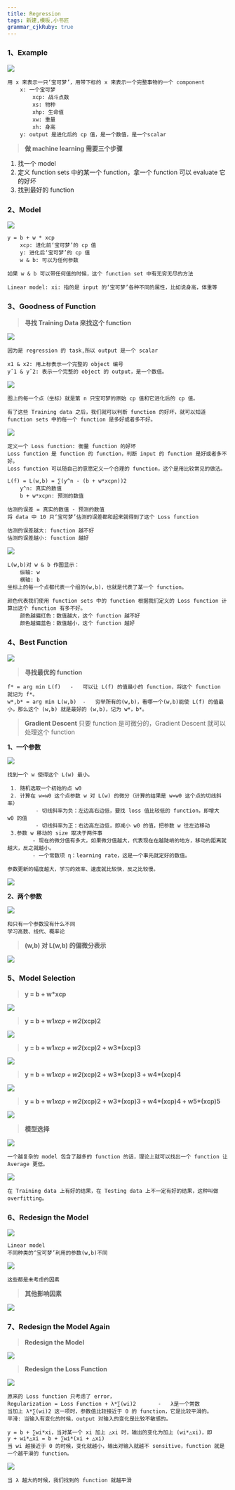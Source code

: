 ```yaml
---
title: Regression 
tags: 新建,模板,小书匠
grammar_cjkRuby: true
---
```


### 1、Example

![](./images/1576572842216.png)
```
用 x 来表示一只‘宝可梦’，用带下标的 x 来表示一个完整事物的一个 component
	x: 一个宝可梦
		xcp: 战斗点数
		xs: 物种
		xhp: 生命值
		xw: 重量
		xh: 身高
	y: output 是进化后的 cp 值，是一个数值，是一个scalar
```
>**做 machine learning 需要三个步骤**

 1. 找一个 model
 2. 定义 function sets 中的某一个 function，拿一个 function 可以 evaluate 它的好坏
 3. 找到最好的 function

### 2、Model

![](./images/1576572129710.png)
```
y = b + w * xcp
	xcp: 进化前‘宝可梦’的 cp 值
	y: 进化后‘宝可梦’的 cp 值
	w & b: 可以为任何参数

如果 w & b 可以带任何值的时候，这个 function set 中有无穷无尽的方法

Linear model: xi: 指的是 input 的‘宝可梦’各种不同的属性，比如说身高，体重等
```
### 3、Goodness of Function

>**寻找 Training Data 来找这个 function**

![](./images/1576573712337.png)
```
因为是 regression 的 task,所以 output 是一个 scalar

x1 & x2: 用上标表示一个完整的 object 编号
yˆ1 & yˆ2: 表示一个完整的 object 的 output，是一个数值。
```
![](./images/1576574516099.png)
```
图上的每一个点（坐标）就是第 n 只宝可梦的原始 cp 值和它进化后的 cp 值。

有了这些 Training data 之后，我们就可以判断 function 的好坏，就可以知道 function sets 中的每一个 function 是多好或者多不好。
```
![](./images/1576575380420.png)
```
定义一个 Loss function: 衡量 function 的好坏
Loss function 是 function 的 function，判断 input 的 function 是好或者多不好。
Loss function 可以随自己的意愿定义一个合理的 function，这个是用比较常见的做法。

L(f) = L(w,b) = ∑(y^n - (b + w*xcpn))2
	y^n: 真实的数值
	b + w*xcpn: 预测的数值
	
估测的误差 = 真实的数值 - 预测的数值
将 data 中 10 只‘宝可梦’估测的误差都和起来就得到了这个 Loss function

估测的误差越大: function 越不好
估测的误差越小: function 越好
```
![](./images/1576576472081.png)
```
L(w,b)对 w & b 作图显示：
	纵轴: w
	横轴: b
坐标上的每一个点都代表一个组的(w,b)，也就是代表了某一个 function。

颜色代表我们使用 function sets 中的 function 根据我们定义的 Loss function 计算出这个 function 有多不好。
	颜色越偏红色：数值越大，这个 function 越不好
	颜色越偏蓝色：数值越小，这个 function 越好
```
### 4、Best Function
![](./images/1576577505458.png)

>**寻找最优的 function**
```
f* = arg min L(f)	-	可以让 L(f) 的值最小的 function，将这个 function 就记为 f*。
w*,b* = arg min L(w,b)	-	穷举所有的(w,b)，看哪一个(w,b)能使 L(f) 的值最小，那么这个 (w,b) 就是最好的 (w,b)，记为 w*，b*。
```
>**Gradient Descent**
>只要 function 是可微分的，Gradient Descent 就可以处理这个 function

**1、一个参数**

![](./images/1576578527979.png)
```
找到一个 w 使得这个 L(w) 最小。

 1. 随机选取一个初始的点 w0
 2. 计算在 w=w0 这个点参数 w 对 L(w) 的微分（计算的结果是 w=w0 这个点的切线斜率）
		 - 切线斜率为负：左边高右边低，要找 loss 值比较低的 function，即增大 w0 的值
		 - 切线斜率为正：右边高左边低，即减小 w0 的值，把参数 w 往左边移动
 3.参数 w 移动的 size 取决于两件事
 		- 现在的微分值有多大，如果微分值越大，代表现在在越陡峭的地方，移动的距离就越大，反之就越小。
		- 一个常数项 η：learning rate，这是一个事先就定好的数值。

参数更新的幅度越大，学习的效率、速度就比较快，反之比较慢。
```
![](./images/1576578471495.png)

**2、两个参数**

![](./images/1576580393587.png)
```
和只有一个参数没有什么不同
学习高数、线代、概率论
```
>**(w,b) 对 L(w,b) 的偏微分表示**

![](./images/1576580935348.png)

### 5、Model Selection

>**y = b + w*xcp**

![](./images/1576581432090.png)

>**y = b + w1*xcp + w2*(xcp)2**

![](./images/1576581593303.png)

>__y = b + w1*xcp + w2*(xcp)2 + w3*(xcp)3__

![](./images/1576581660672.png)

>__y = b + w1*xcp + w2*(xcp)2 + w3*(xcp)3 + w4*(xcp)4__

![](./images/1576581832153.png)

>__y = b + w1*xcp + w2*(xcp)2 + w3*(xcp)3 + w4*(xcp)4 + w5*(xcp)5__

![](./images/1576581900762.png)

>**模型选择**

![](./images/1576582011804.png)
```
一个越复杂的 model 包含了越多的 function 的话，理论上就可以找出一个 function 让 Average 更低。
```
![](./images/1576582283217.png)
```
在 Training data 上有好的结果，在 Testing data 上不一定有好的结果，这种叫做overfitting。
```

### 6、Redesign the Model

![](./images/1576582980238.png)
```
Linear model
不同种类的‘宝可梦’利用的参数(w,b)不同
```
![](./images/1576583306396.png)

```
这些都是未考虑的因素
```

>**其他影响因素**

![](./images/1576583408196.png)

### 7、Redesign the Model Again

>**Redesign the Model**

![](./images/1576590688473.png)

>**Redesign the Loss Function**

![](./images/1576591122650.png)
```
原来的 Loss function 只考虑了 error，
Regularization = Loss Function + λ*∑(wi)2		-	λ是一个常数
当加上 λ*∑(wi)2 这一项时，参数值比较接近于 0 的 function，它是比较平滑的。
平滑: 当输入有变化的时候，output 对输入的变化是比较不敏感的。

y = b + ∑wi*xi，当对某一个 xi 加上 △xi 时，输出的变化为加上 (wi*△xi)，即
y + wi*△xi = b + ∑wi*(xi + △xi)
当 wi 越接近于 0 的时候，变化就越小，输出对输入就越不 sensitive，function 就是一个越平滑的 function。
```
![](./images/1576592216224.png)
```
当 λ 越大的时候，我们找到的 function 就越平滑
```